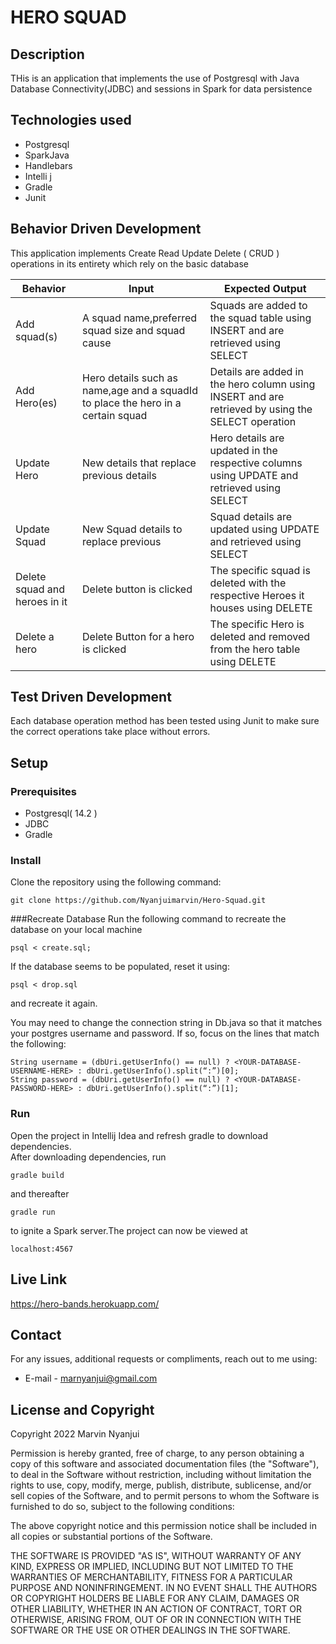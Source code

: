 # HERO SQUAD
## Description
THis is an application that implements the use of Postgresql with Java Database Connectivity(JDBC) and sessions in Spark for data persistence
## Technologies used
- Postgresql
- SparkJava
- Handlebars
- Intelli j
- Gradle
- Junit


## Behavior Driven Development
This application implements Create Read Update Delete ( CRUD ) operations in its entirety which rely on the basic database

| Behavior                      | Input                                                                            | Expected Output                                                                                   |
|-------------------------------|----------------------------------------------------------------------------------|---------------------------------------------------------------------------------------------------|
| Add squad(s)                  | A squad name,preferred squad size and squad cause                                | Squads are added to the squad table using INSERT and are retrieved using SELECT                   |
| Add Hero(es)                  | Hero details such as name,age and a squadId to place the hero in a certain squad | Details are added in the hero column using INSERT and are retrieved by using the SELECT operation |   
| Update Hero                   | New details that replace previous details                                        | Hero details are updated in the respective columns using UPDATE and retrieved using SELECT        |
| Update Squad                  | New Squad details to replace previous                                            | Squad details are updated using UPDATE and retrieved using SELECT                                 |
| Delete squad and heroes in it | Delete button is clicked                                                         | The specific squad is deleted with the respective Heroes it houses using DELETE                   |
| Delete a hero                 | Delete Button for a hero is clicked                                              | The specific Hero is deleted and removed from the hero table using DELETE                         |

## Test Driven Development
Each database operation method has been tested using Junit to make sure the correct operations take place without errors.

## Setup
### Prerequisites
- Postgresql( 14.2 )
- JDBC
- Gradle

### Install

Clone the repository using the following command:
```
git clone https://github.com/Nyanjuimarvin/Hero-Squad.git
```

###Recreate Database
Run the following command to recreate the database on your local machine
```
psql < create.sql;
```
If the database seems to be populated, reset it using:
```
psql < drop.sql
```
and recreate it again.

You may need to change the connection string in Db.java so that it matches your postgres username and password. If so, focus on the lines that match the following:
```
String username = (dbUri.getUserInfo() == null) ? <YOUR-DATABASE-USERNAME-HERE> : dbUri.getUserInfo().split(“:”)[0]; 
String password = (dbUri.getUserInfo() == null) ? <YOUR-DATABASE-PASSWORD-HERE> : dbUri.getUserInfo().split(“:”)[1]; 
```


### Run
Open the project in Intellij Idea and refresh gradle to download dependencies.  
After downloading dependencies, run
```
gradle build
```  
and thereafter
```
gradle run
```
to ignite a Spark server.The project can now be viewed at
```
localhost:4567
```

## Live Link
https://hero-bands.herokuapp.com/
## Contact
For any issues, additional requests or compliments, reach out to me using:
* E-mail - marnyanjui@gmail.com



## License and Copyright

Copyright 2022 Marvin Nyanjui

Permission is hereby granted, free of charge, to any person obtaining a copy of this software and associated documentation files (the "Software"), to deal in the Software without restriction, including without limitation the rights to use, copy, modify, merge, publish, distribute, sublicense, and/or sell copies of the Software, and to permit persons to whom the Software is furnished to do so, subject to the following conditions:

The above copyright notice and this permission notice shall be included in all copies or substantial portions of the Software.

THE SOFTWARE IS PROVIDED "AS IS", WITHOUT WARRANTY OF ANY KIND, EXPRESS OR IMPLIED, INCLUDING BUT NOT LIMITED TO THE WARRANTIES OF MERCHANTABILITY, FITNESS FOR A PARTICULAR PURPOSE AND NONINFRINGEMENT. IN NO EVENT SHALL THE AUTHORS OR COPYRIGHT HOLDERS BE LIABLE FOR ANY CLAIM, DAMAGES OR OTHER LIABILITY, WHETHER IN AN ACTION OF CONTRACT, TORT OR OTHERWISE, ARISING FROM, OUT OF OR IN CONNECTION WITH THE SOFTWARE OR THE USE OR OTHER DEALINGS IN THE SOFTWARE.